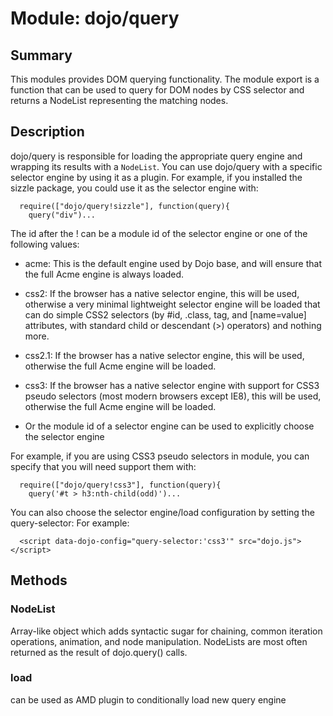 # Module: dojo/query

## Summary

This modules provides DOM querying functionality. The module export is a function
that can be used to query for DOM nodes by CSS selector and returns a NodeList
representing the matching nodes.
## Description

dojo/query is responsible for loading the appropriate query engine and wrapping
its results with a `NodeList`. You can use dojo/query with a specific selector engine
by using it as a plugin. For example, if you installed the sizzle package, you could
use it as the selector engine with:

      require(["dojo/query!sizzle"], function(query){
        query("div")...


The id after the ! can be a module id of the selector engine or one of the following values:

- acme: This is the default engine used by Dojo base, and will ensure that the full
Acme engine is always loaded.

- css2: If the browser has a native selector engine, this will be used, otherwise a
very minimal lightweight selector engine will be loaded that can do simple CSS2 selectors
(by #id, .class, tag, and [name=value] attributes, with standard child or descendant (>)
operators) and nothing more.

- css2.1: If the browser has a native selector engine, this will be used, otherwise the
full Acme engine will be loaded.

- css3: If the browser has a native selector engine with support for CSS3 pseudo
selectors (most modern browsers except IE8), this will be used, otherwise the
full Acme engine will be loaded.

- Or the module id of a selector engine can be used to explicitly choose the selector engine

For example, if you are using CSS3 pseudo selectors in module, you can specify that
you will need support them with:

      require(["dojo/query!css3"], function(query){
        query('#t > h3:nth-child(odd)')...


You can also choose the selector engine/load configuration by setting the query-selector:
For example:

      <script data-dojo-config="query-selector:'css3'" src="dojo.js"></script>


## Methods

### NodeList
Array-like object which adds syntactic
sugar for chaining, common iteration operations, animation, and
node manipulation. NodeLists are most often returned as the
result of dojo.query() calls.

### load
can be used as AMD plugin to conditionally load new query engine

